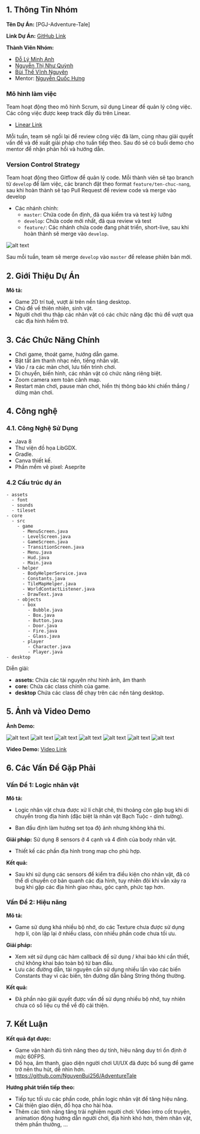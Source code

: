 ## 1. Thông Tin Nhóm

**Tên Dự Án:** [PGJ-Adventure-Tale]

**Link Dự Án:** [GitHub Link](https://github.com/NguyenBui256/PGJ-Adventure-Tale)

**Thành Viên Nhóm:**
- [Đỗ Lý Minh Anh](https://github.com/minhengdey)
- [Nguyễn Thị Như Quỳnh](https://github.com/milometqua)
- [Bùi Thế Vĩnh Nguyên](https://github.com/NguyenBui256)
- Mentor: [Nguyễn Quốc Hưng](https://github.com/quochung-cyou)



### Mô hình làm việc

Team hoạt động theo mô hình Scrum, sử dụng Linear để quản lý công việc. Các công việc được keep track đầy đủ trên Linear.
- [Linear Link](https://linear.app/bdtproptit/team/NHOM8/all)

Mỗi tuần, team sẽ ngồi lại để review công việc đã làm, cùng nhau giải quyết vấn đề và đề xuất giải pháp cho tuần tiếp theo. Sau đó sẽ có buổi demo cho mentor để nhận phản hồi và hướng dẫn.

### Version Control Strategy


Team hoạt động theo Gitflow để quản lý code. Mỗi thành viên sẽ tạo branch từ `develop` để làm việc, các branch đặt theo format `feature/ten-chuc-nang`, sau khi hoàn thành sẽ tạo Pull Request để review code và merge vào develop
- Các nhánh chính:
  - `master`: Chứa code ổn định, đã qua kiểm tra và test kỹ lưỡng
  - `develop`: Chứa code mới nhất, đã qua review và test
  - `feature/`: Các nhánh chứa code đang phát triển, short-live, sau khi hoàn thành sẽ merge vào `develop`. 

![alt text]([ProPTIT]%20Adventure%20Tale/assets//readme/image.png)

Sau mỗi tuần, team sẽ merge `develop` vào `master` để release phiên bản mới.



## 2. Giới Thiệu Dự Án

**Mô tả:**
- Game 2D trí tuệ, vượt ải trên nền tảng desktop.
- Chủ đề về thiên nhiên, sinh vật.
- Người chơi thu thập các nhân vật có các chức năng đặc thù để vượt qua các địa hình hiểm trở.

## 3. Các Chức Năng Chính

- Chơi game, thoát game, hướng dẫn game.
- Bật tắt âm thanh nhạc nền, tiếng nhân vật.
- Vào / ra các màn chơi, lưu tiến trình chơi.
- Di chuyển, biến hình, các nhân vật có chức năng riêng biệt.
- Zoom camera xem toàn cảnh map.
- Restart màn chơi, pause màn chơi, hiển thị thông báo khi chiến thắng / dừng màn chơi.

## 4. Công nghệ

### 4.1. Công Nghệ Sử Dụng
- Java 8
- Thư viện đồ họa LibGDX.
- Gradle.
- Canva thiết kế.
- Phần mềm vẽ pixel: Aseprite

### 4.2 Cấu trúc dự án

```
- assets 
  - font
  - sounds
  - tileset
- core
  - src
    - game
      - MenuScreen.java
      - LevelScreen.java
      - GameScreen.java
      - TransitionScreen.java
      - Menu.java
      - Hud.java
      - Main.java
    - helper
      - BodyHelperService.java
      - Constants.java
      - TileMapHelper.java
      - WorldContactListener.java
      - DrawText.java
    - objects
      - box
        - Bubble.java
        - Box.java
        - Button.java
        - Door.java
        - Fire.java
        - Glass.java
      - player
        - Character.java
        - Player.java
- desktop
```

Diễn giải:
- **assets:** Chứa các tài nguyên như hình ảnh, âm thanh
- **core:** Chứa các class chính của game.
- **desktop** Chứa các class để chạy trên các nền tảng desktop.



## 5. Ảnh và Video Demo

**Ảnh Demo:**

![alt text]([ProPTIT]%20Adventure%20Tale/assets/readme/sc7.png)
![alt text]([ProPTIT]%20Adventure%20Tale/assets/readme/sc6.png)
![alt text]([ProPTIT]%20Adventure%20Tale/assets/readme/sc5.png)
![alt text]([ProPTIT]%20Adventure%20Tale/assets/readme/sc4.png)
![alt text]([ProPTIT]%20Adventure%20Tale/assets/readme/sc3.png)
![alt text]([ProPTIT]%20Adventure%20Tale/assets/readme/sc2.png)
![alt text]([ProPTIT]%20Adventure%20Tale/assets/readme/sc1.png)

**Video Demo:**
[Video Link](https://www.youtube.com/watch?v=4SE8XSRuOIM)


## 6. Các Vấn Đề Gặp Phải

### Vấn Đề 1: Logic nhân vật
**Mô tả:** 
- Logic nhân vật chưa được xử lí chặt chẽ, thi thoảng còn gặp bug khi di chuyển trong địa hình (đặc biệt là nhân vật Bạch Tuộc - dính tường).

- Ban đầu định làm hướng set tọa độ ảnh nhưng không khả thi.

**Giải pháp:** Sử dụng 8 sensors ở 4 cạnh và 4 đỉnh của body nhân vật.
- Thiết kế các phần địa hình trong map cho phù hợp.

**Kết quả:**

- Sau khi sử dụng các sensors để kiểm tra điều kiện cho nhân vật, đã có thể di chuyển cơ bản quanh các địa hình, tuy nhiên đôi khi vẫn xảy ra bug khi gặp các địa hình giao nhau, góc cạnh, phức tạp hơn.

### Vấn Đề 2: Hiệu năng
**Mô tả:**
- Game sử dụng khá nhiều bộ nhớ, do các Texture chưa được sử dụng hợp lí, còn lặp lại ở nhiều class, còn nhiều phần code chưa tối ưu.

**Giải pháp:** 
- Xem xét sử dụng các hàm callback để sử dụng / khai báo khi cần thiết, chứ không khai báo toàn bộ từ ban đầu.
- Lưu các đường dẫn, tài nguyên cần sử dụng nhiều lần vào các biến Constants thay vì các biến, tên đường dẫn bằng String thông thường.

**Kết quả:**

- Đã phần nào giải quyết được vấn đề sử dụng nhiều bộ nhớ, tuy nhiên chưa có số liệu cụ thể về độ cải thiện.

## 7. Kết Luận

**Kết quả đạt được:** 
- Game vận hành đủ tính năng theo dự tính, hiệu năng duy trì ổn định ở mức 60FPS.
- Đồ họa, âm thanh, giao diện người chơi UI/UX đã được bổ sung để game trở nên thu hút, dễ nhìn hơn.
- https://github.com/NguyenBui256/AdventureTale

**Hướng phát triển tiếp theo:** 
- Tiếp tục tối ưu các phần code, phần logic nhân vật để tăng hiệu năng.
- Cải thiện giao diện, đồ họa cho hài hòa.
- Thêm các tính năng tăng trải nghiệm người chơi: Video intro cốt truyện, animation động hướng dẫn người chơi, địa hình khó hơn, thêm nhân vật, thêm phần thưởng, ...
